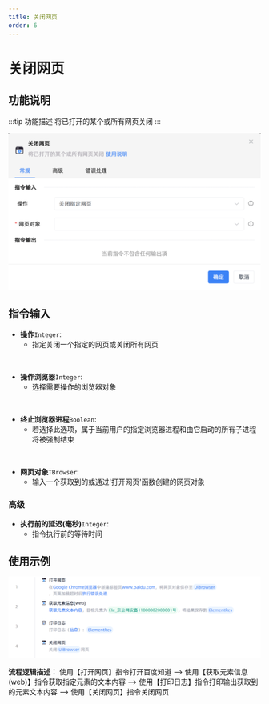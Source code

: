 ```yaml
---
title: 关闭网页
order: 6
---
```


# 关闭网页

## 功能说明

:::tip 功能描述
将已打开的某个或所有网页关闭
:::

![关闭网页](../../assets/关闭网页_command.png)

## 指令输入

- **操作**`Integer`: 
    - 指定关闭一个指定的网页或关闭所有网页

<br>

- **操作浏览器**`Integer`: 
    - 选择需要操作的浏览器对象

<br>

- **终止浏览器进程**`Boolean`: 
    - 若选择此选项，属于当前用户的指定浏览器进程和由它启动的所有子进程将被强制结束

<br>

- **网页对象**`TBrowser`: 
    - 输入一个获取到的或通过'打开网页'函数创建的网页对象

### 高级

- **执行前的延迟(毫秒)**`Integer`: 
    - 指令执行前的等待时间

## 使用示例

![关闭网页](../../assets/关闭网页_demo.png)

**流程逻辑描述：** 使用【打开网页】指令打开百度知道 --> 使用【获取元素信息(web)】指令获取指定元素的文本内容 --> 使用【打印日志】指令打印输出获取到的元素文本内容 --> 使用【关闭网页】指令关闭网页

